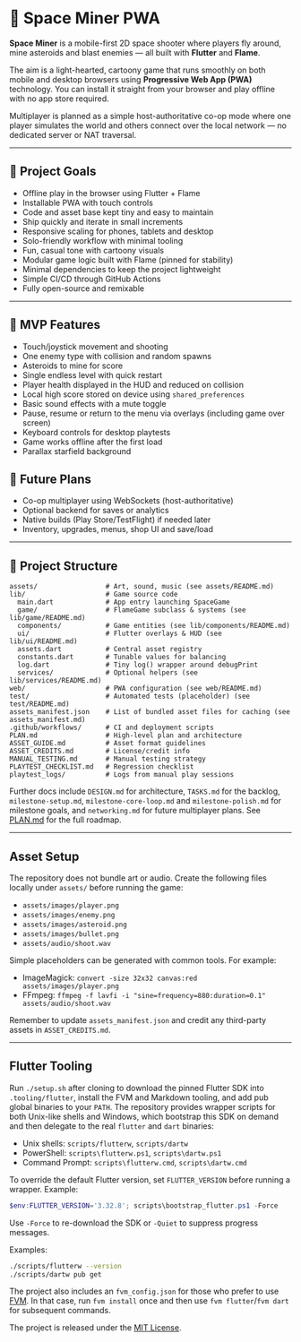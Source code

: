 # 🚀 Space Miner PWA

**Space Miner** is a mobile-first 2D space shooter where players fly around,
mine asteroids and blast enemies — all built with **Flutter** and **Flame**.

The aim is a light-hearted, cartoony game that runs smoothly on both mobile and
desktop browsers using **Progressive Web App (PWA)** technology. You can
install it straight from your browser and play offline with no app store
required.

Multiplayer is planned as a simple host-authoritative co-op mode where one
player simulates the world and others connect over the local network — no
dedicated server or NAT traversal.

---

## 🎯 Project Goals

- Offline play in the browser using Flutter + Flame
- Installable PWA with touch controls
- Code and asset base kept tiny and easy to maintain
- Ship quickly and iterate in small increments
- Responsive scaling for phones, tablets and desktop
- Solo-friendly workflow with minimal tooling
- Fun, casual tone with cartoony visuals
- Modular game logic built with Flame (pinned for stability)
- Minimal dependencies to keep the project lightweight
- Simple CI/CD through GitHub Actions
- Fully open-source and remixable

---

## 🧩 MVP Features

- Touch/joystick movement and shooting
- One enemy type with collision and random spawns
- Asteroids to mine for score
- Single endless level with quick restart
- Player health displayed in the HUD and reduced on collision
- Local high score stored on device using `shared_preferences`
- Basic sound effects with a mute toggle
- Pause, resume or return to the menu via overlays (including game over screen)
- Keyboard controls for desktop playtests
- Game works offline after the first load
- Parallax starfield background

## 🔮 Future Plans

- Co-op multiplayer using WebSockets (host-authoritative)
- Optional backend for saves or analytics
- Native builds (Play Store/TestFlight) if needed later
- Inventory, upgrades, menus, shop UI and save/load

---

## 📁 Project Structure

```text
assets/                 # Art, sound, music (see assets/README.md)
lib/                    # Game source code
  main.dart             # App entry launching SpaceGame
  game/                 # FlameGame subclass & systems (see lib/game/README.md)
  components/           # Game entities (see lib/components/README.md)
  ui/                   # Flutter overlays & HUD (see lib/ui/README.md)
  assets.dart           # Central asset registry
  constants.dart        # Tunable values for balancing
  log.dart              # Tiny log() wrapper around debugPrint
  services/             # Optional helpers (see lib/services/README.md)
web/                    # PWA configuration (see web/README.md)
test/                   # Automated tests (placeholder) (see test/README.md)
assets_manifest.json    # List of bundled asset files for caching (see assets_manifest.md)
.github/workflows/      # CI and deployment scripts
PLAN.md                 # High-level plan and architecture
ASSET_GUIDE.md          # Asset format guidelines
ASSET_CREDITS.md        # License/credit info
MANUAL_TESTING.md       # Manual testing strategy
PLAYTEST_CHECKLIST.md   # Regression checklist
playtest_logs/          # Logs from manual play sessions
```

Further docs include `DESIGN.md` for architecture, `TASKS.md` for the backlog,
`milestone-setup.md`, `milestone-core-loop.md` and `milestone-polish.md` for
milestone goals, and `networking.md` for future multiplayer plans. See
[PLAN.md](PLAN.md) for the full roadmap.

---

## Asset Setup

The repository does not bundle art or audio. Create the following files locally
under `assets/` before running the game:

- `assets/images/player.png`
- `assets/images/enemy.png`
- `assets/images/asteroid.png`
- `assets/images/bullet.png`
- `assets/audio/shoot.wav`

Simple placeholders can be generated with common tools. For example:

- ImageMagick: `convert -size 32x32 canvas:red assets/images/player.png`
- FFmpeg: `ffmpeg -f lavfi -i "sine=frequency=880:duration=0.1" assets/audio/shoot.wav`

Remember to update `assets_manifest.json` and credit any third-party assets in
`ASSET_CREDITS.md`.

---

## Flutter Tooling

Run `./setup.sh` after cloning to download the pinned Flutter SDK into
`.tooling/flutter`, install the FVM and Markdown tooling, and add pub global
binaries to your `PATH`. The repository provides wrapper scripts for both
Unix-like shells and Windows, which bootstrap this SDK on demand and then
delegate to the real `flutter` and `dart` binaries:

- Unix shells: `scripts/flutterw`, `scripts/dartw`
- PowerShell: `scripts\flutterw.ps1`, `scripts\dartw.ps1`
- Command Prompt: `scripts\flutterw.cmd`, `scripts\dartw.cmd`

To override the default Flutter version, set `FLUTTER_VERSION` before running a
wrapper. Example:

```powershell
$env:FLUTTER_VERSION='3.32.8'; scripts\bootstrap_flutter.ps1 -Force
```

Use `-Force` to re-download the SDK or `-Quiet` to suppress progress messages.

Examples:

```bash
./scripts/flutterw --version
./scripts/dartw pub get
```

The project also includes an `fvm_config.json` for those who prefer to use
[FVM](https://fvm.app/). In that case, run `fvm install` once and then use
`fvm flutter`/`fvm dart` for subsequent commands.

The project is released under the [MIT License](LICENSE).
